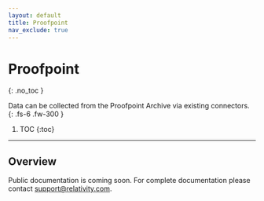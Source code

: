 ```yaml
---
layout: default
title: Proofpoint
nav_exclude: true
---
```


# Proofpoint
{: .no_toc }

Data can be collected from the Proofpoint Archive via existing connectors.
{: .fs-6 .fw-300 }

1. TOC
{:toc}

---

## Overview
Public documentation is coming soon. For complete documentation please contact [support@relativity.com](mailto:support@relativity.com).
